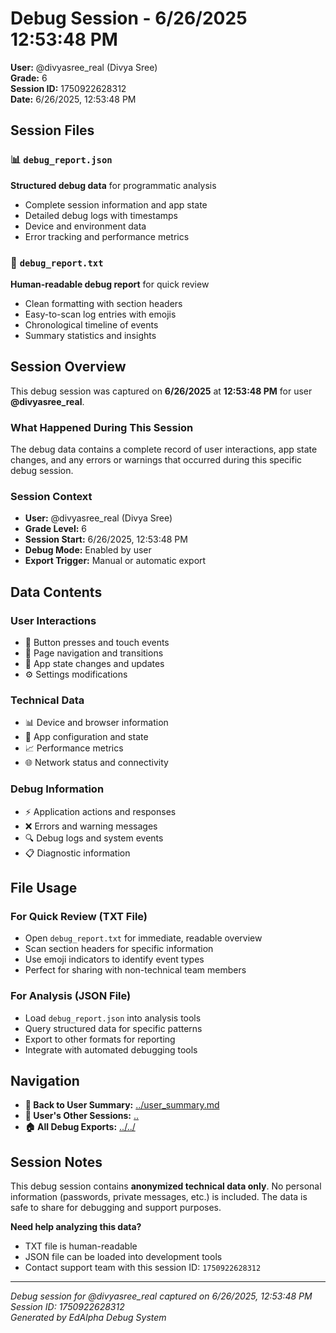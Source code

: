 # Debug Session - 6/26/2025 12:53:48 PM

**User:** @divyasree_real (Divya  Sree)  
**Grade:** 6  
**Session ID:** 1750922628312  
**Date:** 6/26/2025, 12:53:48 PM

## Session Files

### 📊 `debug_report.json`
**Structured debug data** for programmatic analysis
- Complete session information and app state
- Detailed debug logs with timestamps
- Device and environment data
- Error tracking and performance metrics

### 📝 `debug_report.txt`
**Human-readable debug report** for quick review
- Clean formatting with section headers
- Easy-to-scan log entries with emojis
- Chronological timeline of events
- Summary statistics and insights

## Session Overview

This debug session was captured on **6/26/2025** at **12:53:48 PM** for user **@divyasree_real**. 

### What Happened During This Session
The debug data contains a complete record of user interactions, app state changes, and any errors or warnings that occurred during this specific debug session.

### Session Context
- **User:** @divyasree_real (Divya  Sree)
- **Grade Level:** 6
- **Session Start:** 6/26/2025, 12:53:48 PM
- **Debug Mode:** Enabled by user
- **Export Trigger:** Manual or automatic export

## Data Contents

### User Interactions
- 🔘 Button presses and touch events
- 🧭 Page navigation and transitions
- 📱 App state changes and updates
- ⚙️ Settings modifications

### Technical Data
- 📊 Device and browser information
- 🔧 App configuration and state
- 📈 Performance metrics
- 🌐 Network status and connectivity

### Debug Information
- ⚡ Application actions and responses
- ❌ Errors and warning messages
- 🔍 Debug logs and system events
- 📋 Diagnostic information

## File Usage

### For Quick Review (TXT File)
- Open `debug_report.txt` for immediate, readable overview
- Scan section headers for specific information
- Use emoji indicators to identify event types
- Perfect for sharing with non-technical team members

### For Analysis (JSON File)
- Load `debug_report.json` into analysis tools
- Query structured data for specific patterns
- Export to other formats for reporting
- Integrate with automated debugging tools

## Navigation

- **👤 Back to User Summary:** [../user_summary.md](../user_summary.md)
- **📂 User's Other Sessions:** [..](../)
- **🏠 All Debug Exports:** [../../](../../)

## Session Notes

This debug session contains **anonymized technical data only**. No personal information (passwords, private messages, etc.) is included. The data is safe to share for debugging and support purposes.

**Need help analyzing this data?** 
- TXT file is human-readable
- JSON file can be loaded into development tools
- Contact support team with this session ID: `1750922628312`

---
*Debug session for @divyasree_real captured on 6/26/2025, 12:53:48 PM*  
*Session ID: 1750922628312*  
*Generated by EdAlpha Debug System*